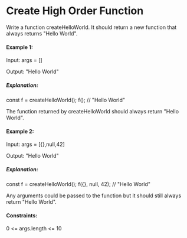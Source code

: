# Create High Order Function

Write a function createHelloWorld. It should return a new function that always returns "Hello World".

#### Example 1:

Input: args = []

Output: "Hello World"

##### Explanation:

const f = createHelloWorld();
f(); // "Hello World"

The function returned by createHelloWorld should always return "Hello World".

#### Example 2:

Input: args = [{},null,42]

Output: "Hello World"

##### Explanation:

const f = createHelloWorld();
f({}, null, 42); // "Hello World"

Any arguments could be passed to the function but it should still always return "Hello World".

#### Constraints:

0 <= args.length <= 10
